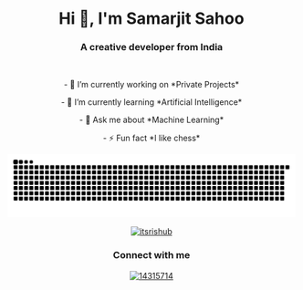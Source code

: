 <h1 align="center">Hi 👋, I'm Samarjit Sahoo</h1>
<h3 align="center">A creative developer from India</h3>
<br>

<p align="center">- 🔭 I’m currently working on *Private Projects*</p>

<p align="center">- 🌱 I’m currently learning *Artificial Intelligence*</p>

<p align="center">- 💬 Ask me about *Machine Learning*</p>

<p align="center">- ⚡ Fun fact *I like chess*</p>

<img src="https://raw.githubusercontent.com/liudf0716/liudf0716/output/github-contribution-grid-snake-dark.svg#gh-dark-mode-only" />

<p align="center"> <a href="https://open.spotify.com/user/31drjew66te656erjtmaoozu65si" target="blank"><img src="https://spotify-snowy.vercel.app/api/spotify" alt="itsrishub" /></a> </p>


<h3 align="center">Connect with me</h3>
<p align="center"><a href="https://linkedin.com/in/samarjit-sahoo/" target="_blank"><img align="center" src="https://raw.githubusercontent.com/rahuldkjain/github-profile-readme-generator/888aff31e1d26dd2a6acf6afebbc34970aeb0118/src/images/icons/Social/linked-in-alt.svg" alt="14315714" height="30" width="40" /></a></p>
